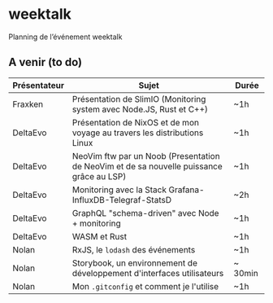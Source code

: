 # weektalk
Planning de l’événement weektalk

## A venir (to do)

| Présentateur | Sujet | Durée |
| --- | --- | --- |
| Fraxken | Présentation de SlimIO (Monitoring system avec Node.JS, Rust et C++) | ~1h |
| DeltaEvo | Présentation de NixOS et de mon voyage au travers les distributions Linux | ~1h |
| DeltaEvo | NeoVim ftw par un Noob (Presentation de NeoVim et de sa nouvelle puissance grâce au LSP) | ~1h |
| DeltaEvo | Monitoring avec la Stack Grafana-InfluxDB-Telegraf-StatsD | ~2h |
| DeltaEvo | GraphQL "schema-driven" avec Node + monitoring | ~1h |
| DeltaEvo | WASM et Rust | ~1h |
| Nolan | RxJS, le `lodash` des événements | ~1h |
| Nolan | Storybook, un environnement de développement d'interfaces utilisateurs | ~ 30min |
| Nolan | Mon `.gitconfig` et comment je l'utilise | ~1h |

